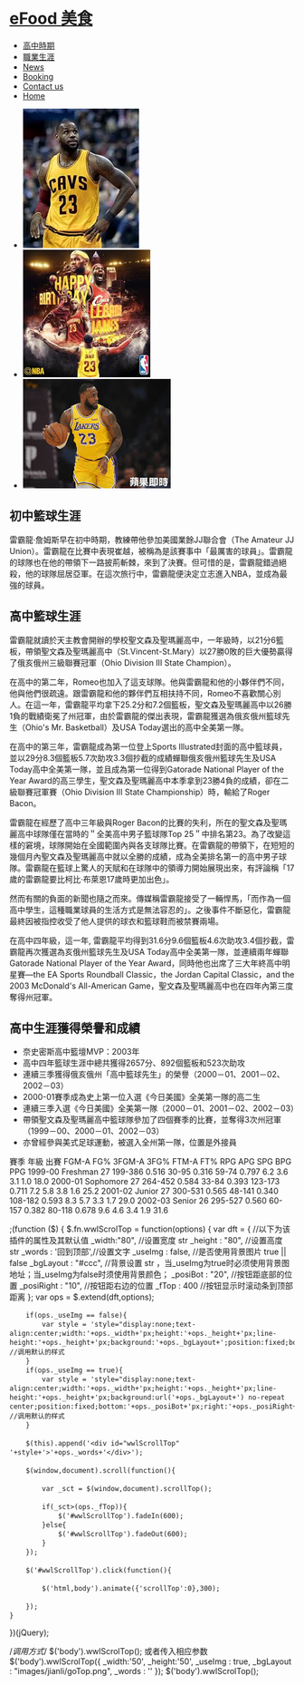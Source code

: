 <div id="header">
  <div class="container">
    <h1><a href="index.html" title="eFood 首頁" id="logo">eFood 美食</a></h1>
    <div id="nav">
      <ul><li><a href="about.html" title="高中">高中時期</a></li><li><a href="menu.html" title="職業生涯">職業生涯</a></li><li><a href="news.html" title="最新消息">News</a></li><li><a href="booking.html" title="線上訂位">Booking</a></li><li><a href="contact.html" title="聯絡我們">Contact us</a></li><li class="home"><a href="index.html" title="回首頁">Home</a></li></ul>
    </div>
  </div>
  <div id="banner">
    <ul class="bxslider">
      <li><img src="1.jpg" alt="pic" /></li>
      <li><img src="2.jpg" alt="pic" /></li>
      <li><img src="3.jpg" alt="pic" /></li>
    </ul>
  </div>
</div>

<h2>初中籃球生涯</h2>
雷霸龍·詹姆斯早在初中時期，教練帶他參加美國業餘JJ聯合會（The Amateur JJ Union）。雷霸龍在比賽中表現崔越，被稱為是該賽事中「最厲害的球員」。雷霸龍的球隊也在他的帶領下一路披荊斬棘，來到了決賽。但可惜的是，雷霸龍錯過絕殺，他的球隊屈居亞軍。在這次旅行中，雷霸龍便決定立志進入NBA，並成為最強的球員。

<h2>高中籃球生涯</h2>
雷霸龍就讀於天主教會開辦的學校聖文森及聖瑪麗高中，一年級時，以21分6籃板，帶領聖文森及聖瑪麗高中（St.Vincent-St.Mary）以27勝0敗的巨大優勢贏得了俄亥俄州三級聯賽冠軍（Ohio Division III State Champion）。

在高中的第二年，Romeo也加入了這支球隊。他與雷霸龍和他的小夥伴們不同，他與他們很疏遠。跟雷霸龍和他的夥伴們互相扶持不同，Romeo不喜歡關心別人。在這一年，雷霸龍平均拿下25.2分和7.2個籃板，聖文森及聖瑪麗高中以26勝1負的戰績衛冕了州冠軍，由於雷霸龍的傑出表現，雷霸龍獲選為俄亥俄州籃球先生（Ohio's Mr. Basketball）及USA Today選出的高中全美第一隊。

在高中的第三年，雷霸龍成為第一位登上Sports Illustrated封面的高中籃球員，並以29分8.3個籃板5.7次助攻3.3個抄截的成績蟬聯俄亥俄州籃球先生及USA Today高中全美第一隊，並且成為第一位得到Gatorade National Player of the Year Award的高三學生，聖文森及聖瑪麗高中本季拿到23勝4負的成績，卻在二級聯賽冠軍賽（Ohio Division III State Championship）時，輸給了Roger Bacon。

雷霸龍在經歷了高中三年級與Roger Bacon的比賽的失利，所在的聖文森及聖瑪麗高中球隊僅在當時的＂全美高中男子籃球隊Top 25＂中排名第23。為了改變這樣的窘境，球隊開始在全國範圍內與各支球隊比賽。在雷霸龍的帶領下，在短短的幾個月內聖文森及聖瑪麗高中就以全勝的成績，成為全美排名第一的高中男子球隊。雷霸龍在籃球上驚人的天賦和在球隊中的領導力開始展現出來，有評論稱「17歲的雷霸龍要比柯比·布萊恩17歲時更加出色」。

然而有關的負面的新聞也隨之而來。傳媒稱雷霸龍接受了一輛悍馬，「而作為一個高中學生，這種職業球員的生活方式是無法容忍的」。之後事件不斷惡化，雷霸龍最終因被指控收受了他人提供的球衣和籃球鞋而被禁賽兩場。

在高中四年級，這一年, 雷霸龍平均得到31.6分9.6個籃板4.6次助攻3.4個抄截，雷霸龍再次獲選為亥俄州籃球先生及USA Today高中全美第一隊，並連續兩年蟬聯Gatorade National Player of the Year Award，同時他也出席了三大年終高中明星賽—the EA Sports Roundball Classic，the Jordan Capital Classic，and the 2003 McDonald's All-American Game，聖文森及聖瑪麗高中也在四年內第三度奪得州冠軍。
<h2>高中生涯獲得榮譽和成績</h2>
<ul>
<li>奈史密斯高中籃壇MVP：2003年</li>
<li>高中四年籃球生涯中總共獲得2657分、892個籃板和523次助攻</li>
<li>連續三季獲得俄亥俄州「高中籃球先生」的榮譽（2000－01、2001－02、2002－03）</li>
<li>2000-01賽季成為史上第一位入選《今日美國》全美第一隊的高二生</li>
<li>連續三季入選《今日美國》全美第一隊（2000－01、2001－02、2002－03）</li>
<li>帶領聖文森及聖瑪麗高中籃球隊參加了四個賽季的比賽，並奪得3次州冠軍（1999－00、2000－01、2002－03）</li>
<li>亦曾經參與美式足球運動，被選入全州第一隊，位置是外接員</li>
  </ul>
賽季	  年級	     出賽	FGM-A	 FG%	 3FGM-A	 3FG%	 FTM-A	 FT%	 RPG APG SPG BPG PPG
1999-00	Freshman	27	199-386	0.516	30-95	  0.316	59-74	  0.797	6.2	3.6	3.1	1.0	18.0
2000-01	Sophomore	27	264-452	0.584	33-84	  0.393	123-173	0.711	7.2	5.8	3.8	1.6	25.2
2001-02	Junior	  27	300-531	0.565	48-141	0.340	108-182	0.593	8.3	5.7	3.3	1.7	29.0
2002-03	Senior	  26	295-527	0.560	60-157	0.382	80-118	0.678	9.6	4.6	3.4	1.9	31.6

;(function ($) {
	$.fn.wwlScrolTop = function(options) {
		var dft = {
			//以下为该插件的属性及其默认值
			_width:"80",        //设置宽度 str
			_height : "80",     //设置高度 str
			_words : '回到顶部',//设置文字
			_useImg : false,    //是否使用背景图片 true || false 
			_bgLayout : "#ccc", //背景设置 str ，当_useImg为true时必须使用背景图地址；当_useImg为false时须使用背景颜色；
			_posiBot : "20",    //按钮距底部的位置
			_posiRight : "10",  //按钮距右边的位置
			_fTop : 400      //按钮显示时滚动条到顶部距离
		};
		var ops = $.extend(dft,options); 
		
		if(ops._useImg == false){
			var style = 'style="display:none;text-align:center;width:'+ops._width+'px;height:'+ops._height+'px;line-height:'+ops._height+'px;background:'+ops._bgLayout+';position:fixed;bottom:'+ops._posiBot+'px;right:'+ops._posiRight+'px"'; //调用默认的样式
		}
		if(ops._useImg == true){
			var style = 'style="display:none;text-align:center;width:'+ops._width+'px;height:'+ops._height+'px;line-height:'+ops._height+'px;background:url('+ops._bgLayout+') no-repeat center;position:fixed;bottom:'+ops._posiBot+'px;right:'+ops._posiRight+'px"'; //调用默认的样式		
		}
		
		$(this).append('<div id="wwlScrollTop" '+style+'>'+ops._words+'</div>');
		
		$(window,document).scroll(function(){
			
			var _sct = $(window,document).scrollTop();
			
			if(_sct>(ops._fTop)){
				$('#wwlScrollTop').fadeIn(600);
			}else{
				$('#wwlScrollTop').fadeOut(600);
			}
		});
		
		$('#wwlScrollTop').click(function(){
		
			$('html,body').animate({'scrollTop':0},300);
			
		});
	}
})(jQuery);

/*调用方式*/
$('body').wwlScrolTop();
或者传入相应参数
$('body').wwlScrolTop({
		_width:'50',
		_height:'50',
		_useImg : true,
		_bgLayout : "images/jianli/goTop.png",
		_words : ''
	});
$('body').wwlScrolTop();
